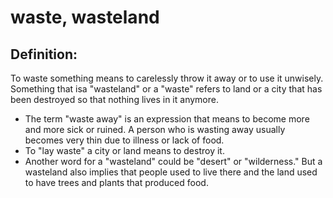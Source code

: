 # waste, wasteland #

## Definition: ##

To waste something means to carelessly throw it away or to use it unwisely. Something that isa  "wasteland" or a "waste" refers to land or a city that has been destroyed so that nothing lives in it anymore. 

* The term "waste away" is an expression that means to become more and more sick or ruined. A person who is wasting away usually becomes very thin due to illness or lack of food.
* To "lay waste" a city or land means to destroy it.
* Another word for a "wasteland" could be "desert" or "wilderness." But a wasteland also implies that people used to live there and the land used to have trees and plants that produced food.

